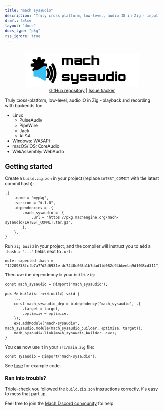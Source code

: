 ```yaml
---
title: "mach sysaudio"
description: "Truly cross-platform, low-level, audio IO in Zig - input and output with minimal latency and a friendly API."
draft: false
layout: "docs"
docs_type: "pkg"
rss_ignore: true
---
```


<div style="display: flex; flex-direction: column; justify-content: space-between; align-items: center; margin-bottom: 1rem;">
    <picture>
        <source media="(prefers-color-scheme: dark)" srcset="/assets/mach/sysaudio-full-dark.svg">
        <img alt="mach-sysaudio" src="/assets/mach/sysaudio-full-light.svg" style="height: 7rem; margin-top: 1rem;">
    </picture>
    <span>
        <a href="https://github.com/hexops/mach-sysaudio">GitHub repository</a> | <a href="https://github.com/hexops/mach/issues?q=is%3Aissue+is%3Aopen+label%3Asysaudio">Issue tracker</a>
    </span>
</div>

Truly cross-platform, low-level, audio IO in Zig - playback and recording with backends for:

* Linux
  * PulseAudio
  * PipeWire
  * Jack
  * ALSA
* Windows: WASAPI
* macOS/iOS: CoreAudio
* WebAssembly: WebAudio

## Getting started

Create a `build.zig.zon` in your project (replace `LATEST_COMMIT` with the latest commit hash):

```zig
.{
    .name = "mypkg",
    .version = "0.1.0",
    .dependencies = .{
        .mach_sysaudio = .{
            .url = "https://pkg.machengine.org/mach-sysaudio/LATEST_COMMIT.tar.gz",
        },
    },
}
```

Run `zig build` in your project, and the compiler will instruct you to add a `.hash = "..."` fields next to `.url`:

```
note: expected .hash = "12209838fcfb7a77d2d6931efdc7448c033a1b7dad11d082c94bbeeba9d1038cd311",
```

Then use the dependency in your `build.zig`:

```zig
const mach_sysaudio = @import("mach_sysaudio");

pub fn build(b: *std.Build) void {
    ...
    const mach_sysaudio_dep = b.dependency("mach_sysaudio", .{
        .target = target,
        .optimize = optimize,
    });
    exe.addModule("mach-sysaudio", mach_sysaudio.module(mach_sysaudio_builder, optimize, target));
    mach_sysaudio.link(mach_sysaudio_builder, exe);
}
```

You can now use it in your `src/main.zig` file:

```zig
const sysaudio = @import("mach-sysaudio");
```

See [here](https://github.com/hexops/mach-sysaudio/tree/main/examples) for example code.

### Ran into trouble?

Triple-check you followed the `build.zig.zon` instructions correctly, it's easy to mess that part up.

Feel free to join the [Mach Discord community](../../discord) for help.

